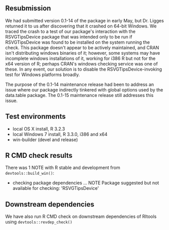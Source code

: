 ## Resubmission

We had submitted version 0.1-14 of the package in early May, but Dr. Ligges returned 
it to us after discovering that it crashed on 64-bit Windows.  We traced the crash to 
a test of our package's interaction with the RSVGTipsDevice package that was intended
only to be run if RSVGTipsDevice was found to be installed on the system running the 
check.  This package doesn't appear to be actively maintained, and CRAN isn't 
distributing windows binaries of it; however, some systems may have incomplete 
windows installations of it, working for i386 R but not for the x64 version of R; 
perhaps CRAN's windows checking service was one of these.  In any event, our solution
is to disable the RSVGTipsDevice-invoking test for Windows platforms broadly. 

The purpose of the 0.1-14 maintenance release had been to address an issue where
our package indirectly tinkered with global options used by the data.table package.  The
0.1-15 maintenance release still addresses this issue.

## Test environments
* local OS X install, R 3.2.3
* local Windows 7 install, R 3.3.0, i386 and x64
* win-builder (devel and release)

## R CMD check results

There was 1 NOTE with R stable and development from `devtools::build_win()`:

* checking package dependencies ... NOTE
  Package suggested but not available for checking: 'RSVGTipsDevice'

## Downstream dependencies

We have also run R CMD check on downstream dependencies of RItools using `devtools::revdep_check()`


